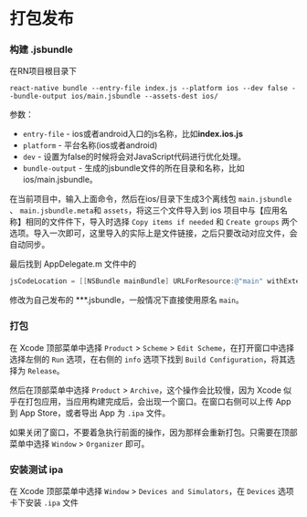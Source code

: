 # 打包发布

### 构建 .jsbundle

在RN项目根目录下

```shell
react-native bundle --entry-file index.js --platform ios --dev false --bundle-output ios/main.jsbundle --assets-dest ios/
```

参数：

- `entry-file` - ios或者android入口的js名称，比如**index.ios.js**
- `platform` - 平台名称(ios或者android)
- `dev`  - 设置为false的时候将会对JavaScript代码进行优化处理。
- `bundle-output` - 生成的jsbundle文件的所在目录和名称，比如 ios/main.jsbundle。

在当前项目中，输入上面命令，然后在ios/目录下生成3个离线包 `main.jsbundle` 、 `main.jsbundle.meta`和 `assets`，将这三个文件导入到 ios 项目中与【应用名称】相同的文件件下，导入时选择 `Copy items if needed` 和 `Create groups` 两个选项。导入一次即可，这里导入的实际上是文件链接，之后只要改动对应文件，会自动同步。

最后找到 AppDelegate.m 文件中的

```objective-c
jsCodeLocation = [[NSBundle mainBundle] URLForResource:@"main" withExtension:@"jsbundle"];
```

修改为自己发布的 ***.jsbundle，一般情况下直接使用原名 `main`。



### 打包

在 Xcode 顶部菜单中选择 `Product` > `Scheme` > `Edit Scheme`，在打开窗口中选择选择左侧的 `Run` 选项，在右侧的 `info` 选项下找到 `Build Configuration`，将其选择为 `Release`。

然后在顶部菜单中选择 `Product` > `Archive`，这个操作会比较慢，因为 Xcode 似乎在打包应用，当应用构建完成后，会出现一个窗口。在窗口右侧可以上传 App 到 App Store，或者导出 App 为 `.ipa` 文件。

如果关闭了窗口，不要着急执行前面的操作，因为那样会重新打包。只需要在顶部菜单中选择 `Window` > `Organizer` 即可。



### 安装测试 ipa

在 Xcode 顶部菜单中选择 `Window` > `Devices and Simulators`，在 `Devices` 选项卡下安装 `.ipa` 文件